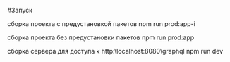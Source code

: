 #Запуск

сборка проекта с предустановкой пакетов
npm run prod:app-i


сборка проекта без предустановки пакетов
npm run prod:app


сборка сервера для доступа к http:\\localhost:8080\graphql
npm run dev
